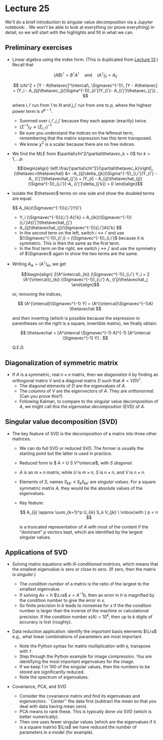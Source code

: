 # Lecture 25

We'll do a brief introduction to singular value decomposition via a Jupyter notebook: [](/notebooks/SVD/linear_algebra_games_including_SVD.ipynb). We won't be able to look at everything (or prove everything) in detail, so we will start with the highlights and fill in what we can.

## Preliminary exercises

* Linear algebra using the index form. (This is duplicated from [Lecture 13](/content/Why_Bayes_is_better/lecture_13.md).)
Recall that

    $$
      (AB)^\intercal = B^\intercal A^\intercal
      \quad\mbox{and}\quad
     (A^\intercal)_{ji} = A_{ij}
    $$

    $$
      \chi^2 = [Y - A\thetavec]^\intercal\, \Sigmavec^{-1}\, [Y - A\thetavec] =
      (Y_i - A_{ij}\thetavec_j)(\Sigma^{-1})_{ii'}(Y_{i'}- A_{i'j'}\thetavec_{j'}) ,
    $$

    where $i,i'$ run from $1$ to $N$ and $j,j'$ run from one to $p$, where the highest power term is $x^{p-1}$. 
    * Summed over $i,i',j,j'$ because they each appear (exactly) twice.
    * $(\Sigma^{-1})_{ii'} \neq (\Sigma_{i,i'})^{-1}$
    * Be sure you understand the indices on the leftmost term, remembering that the matrix expression has this term transposed.
    * We know $\chi^2$ is a scalar because there are no free indices.

* We find the MLE from $\partial\chi^2/\partial\thetavec_k = 0$ for $k = 1,\ldots p$. 

    $$\begin{align}
     \left.\frac{\partial\chi^2}{\partial\thetavec_k}\right|_    {\thetavec=\thetavechat}
     &= -A_{ij}\delta_{jk}(\Sigma^{-1})_{i,i'}(Y_{i'} - A_    {i'j'}\thetavechat_{j'}) + 
     (Y_{i} - A_{ij}\thetavechat_{j})(\Sigma^{-1})_{i,i'}(-A_    {i'j'}\delta_{j'k}) = 0
    \end{align}$$

* Isolate the $\thetavec$ terms on one side and show the doubled terms are equal:

    $$
     A_{ik}(\Sigmavec^{-1})_{i,i'}Y_{i'}
     + Y_i (\Sigmavec^{-1})_{i,i'} A_{i'k}
     =
     A_{ik}(\Sigmavec^{-1})_{i,i'}A_{i'j'}\thetavechat_{j'}
     + A_{ij}\thetavechat_{j}(\Sigmavec^{-1})_{i,i'}A_{i'k}
    $$   

    * In the second term on the left, switch $i\leftrightarrow i'$ and use $(\Sigmavec^{-1})_{i',i} = (\Sigmavec^{-1})_{i,i'}$ because it is symmetric. This is then the same as the first term.
    * In the first term on the right, we switch $j\leftrightarrow j'$ and use the symmetry of $\Sigmavec$ again to show the two terms are the same. 

* Writing $A_{ik} = (A^\intercal)_{ki}$, we get
    
    $$\begin{align}
     2(A^\intercal)_{ki} (\Sigmavec^{-1})_{i,i'} Y_i
      = 2 (A^{\intercal})_{ki} (\Sigmavec^{-1})_{i,i'} A_    {i'j}\thetavechat_j
    \end{align}$$
    
    or, removing the indices,
    
    $$
      (A^{\intercal}\Sigmavec^{-1} Y) = (A^{\intercal}\Sigmavec^{-1}A)    \thetavechat
    $$
    
    and then inverting (which is possible because the expression in parentheses on the right is a square, invertible matrix), we finally obtain:
    
    $$
      \thetavechat = [A^\intercal \Sigmavec^{-1} A]^{-1}
         [A^\intercal \Sigmavec^{-1} Y] .
    $$

    Q.E.D.


## Diagonalization of symmetric matrix

* If $A$ is a symmetric, real $n \times n$ matrix, then we *diagonalize* it by finding an orthogonal matrix $V$ and a diagonal matrix $D$ such that $A = V D V^\intercal$.
    * The diagonal elements of $D$ are the eigenvalues of $A$.
    * The *columns* of $V$ are the eigenvectors of $A$. They are *orthonormal*. (Can you prove this?)
    * Following Kalman, to compare to the singular value decomposition of $A$, we might call this the *eigenvalue decomposition* (EVD) of $A$.

## Singular value decomposition (SVD)

* The key feature of SVD is the decomposition of a matrix into three other matrices.
    * We can do full SVD or reduced SVD. The former is usually the starting point but the latter is used in practice.

    * Reduced form is $ A = U S V^\intercal$, with $S$ *diagonal*. 
    * $A$ is an $m\times n$ matrix, while $U$ is $m \times n$, $S$ is $n\times n$, and $V$ is $n\times n$.

    * Elements of $S$, names $S_{kk'} \equiv S_k \delta_{kk'}$  are *singular values*. For a square symmetric matrix $A$, they would be the absolute values of the eigenvalues.

    * Key feature:

        $$
           A_{ij} \approx \sum_{k=1}^p U_{ik} S_k V_{jk} \ \mbox{with } p < n    
        $$
    
        is a truncated representation of $A$ with most of the content if the "dominant" $p$ vectors kept, which are identified by the largest singular values.


## Applications of SVD

* Solving matrix equations with *ill-conditioned matrices*, which means that the smallest eigenvalue is zero or close to zero. (If zero, then the matrix is *singular*.)
    * The *condition number* of a matrix is the ratio of the largest to the smallest eigenvalue.
    * If solving $Ax = h$ $\Lra$ $x = A^{-1}b$, then an error in $h$ is magnified by the condition number to give the error in $x$.
    * So finite precision in $b$ leads to nonsense for $x$ if the the condition number is larger than the inverse of the machine or calculational precision. If the condition number $\kappa(A) = 10^k$, then up to $k$ digits of accuracy is lost (roughly).

* Data reduction application: identify the *important* basis elements $\Lra$ e.g., what linear combinations of parameters are most important.
    * Note the Python syntax for matrix multiplication with `@`, transpose with `T`.
    * Step through the Python example for image compression.
    You are identifying the most important eigenvalues for the image.
    * If we keep 1 in 100 of the singular values, then the numbers to be stored are significantly reduced.
    * Note the spectrum of eigenvalues.

* Covariance, PCA, and SVD
    * Consider the covariance matrix and find its eigenvalues and eigenvectors. ``Center'' the data first (subtract the mean so that you deal with data having mean zero).
    * PCA means to rank these. This is typically done *via* SVD (which is better numerically).
    * Then one uses fewer singular values (which are the eigenvalues if it is a square matrix) $\Lra$ we have reduced the number of parameters in a model (for example).


